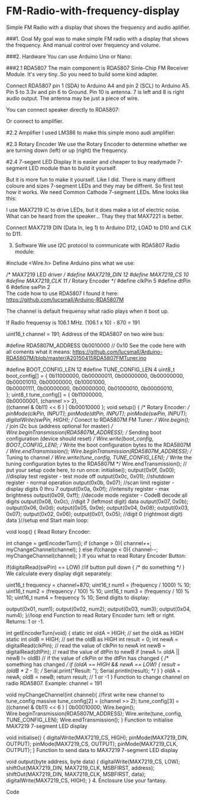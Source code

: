 # FM-Radio-with-frequency-display
Simple FM Radio with a display that shows the frequency and audio aplifier.

###1. Goal
My goal was to make simple FM radio with a display that shows the frequency. And manual control over frequency and volume.

###2. Hardware
You can use Arduino Uno or Nano:

###2.1 RDA5807
The main component is RDA5807 Sinle-Chip FM Receiver Module. It's very tiny..So you need to build some kind adapter.

Connect RDA5807 pin 1 (SDA) to Arduino A4 and pin 2 (SCL) to Arduino A5. Pin 5 to 3.3v and pin 6 to Ground. Pin 10 is antenna. 7 is left and 8 is right audio output. The antenna may be just a piece of wire.

You can connect speaker directly to RDA5807:

Or connect to amplifier.

#2.2 Amplifier
I used LM386 to make this simple mono audi amplifier:

#2.3 Rotary Encoder
We use the Rotary Encoder to determine whether we are turning down (left) or up (right) the frequency.

#2.4 7-segent LED Display
It is easier and cheaper to buy readymade 7-segment LED module than to build it yourself.

But it is more fun to make it yourself. Like I did. There is many diffrent coloure and sizes 7-segment LEDs and they may be diffrent. So first test how it works. We need Common Cathode 7-segment LEDs. Mine looks like this:

I use MAX7219 IC to drive LEDs, but it does make a lot of electric noise. What can be heard from the speaker... Thay they that MAX7221 is better.

Connect MAX7219 DIN (Data In, leg 1) to Arduino D12, LOAD to D10 and CLK to D11.

3. Software
We use I2C protocol to communicate with RDA5807 Radio module:

#include <Wire.h>
Define Arduino pins what we use:

/* MAX7219 LED driver */
#define MAX7219_DIN 12
#define MAX7219_CS  10
#define MAX7219_CLK 11
/* Rotary Encoder */
#define clkPin 5 
#define dtPin  6 
#define swPin  2  
The code how to use RDA5807 I found it here: https://github.com/lucsmall/Arduino-RDA5807M

The channel is default frequensy what radio plays when it boot up.

If Radio frequensy is 106.1 MHz. (106.1 x 10) - 870 = 191

uint16_t channel = 191;
Address of the RDA5807 on two wire bus:

#define RDA5807M_ADDRESS  0b0010000 // 0x10
See the code here with all coments what it means: https://github.com/lucsmall/Arduino-RDA5807M/blob/master/A20150415RDA5807FMTuner.ino

#define BOOT_CONFIG_LEN 12
#define TUNE_CONFIG_LEN 4
uint8_t boot_config[] = {
 0b11000000,
 0b00000011,
 0b00000000, 
 0b00000000,
 0b00001010, 
 0b00000000, 
 0b10001000,  
 0b00001111, 
 0b00000000, 
 0b00000000, 
 0b01000010, 
 0b00000010,   
};
uint8_t tune_config[] = {
  0b11000000,  
  0b00000001, 
  (channel >> 2),  
  ((channel & 0b11) << 6 ) | 0b00010000
};
void setup()
{
 /* Rotary Encoder: */
 pinMode(clkPin, INPUT);
 pinMode(dtPin, INPUT);
 pinMode(swPin, INPUT); 
 digitalWrite(swPin, HIGH);
 /* Conect to RDA5807M FM Tuner: */
 Wire.begin(); /* join i2c bus (address optional for master) */
 Wire.beginTransmission(RDA5807M_ADDRESS); /* Sending boot configuration (device should reset) */
 Wire.write(boot_config, BOOT_CONFIG_LEN); /* Write the boot configuration bytes to the RDA5807M */
 Wire.endTransmission();
 Wire.beginTransmission(RDA5807M_ADDRESS); /* Tuning to channel */
 Wire.write(tune_config, TUNE_CONFIG_LEN); /* Write the tuning configuration bytes to the RDA5807M */
 Wire.endTransmission(); 
  // put your setup code here, to run once:
 initialise();
 output(0x0f, 0x00); //display test register - test mode off
 output(0x0c, 0x01); //shutdown register - normal operation
 output(0x0b, 0x07); //scan limit register - display digits 0 thru 7
 output(0x0a, 0x0f); //intensity register - max brightness
 output(0x09, 0xff); //decode mode register - CodeB decode all digits
 output(0x08, 0x0c); //digit 7 (leftmost digit) data
 output(0x07, 0x0b);
 output(0x06, 0x0d);
 output(0x05, 0x0e);
 output(0x04, 0x08);
 output(0x03, 0x07);
 output(0x02, 0x06);
 output(0x01, 0x05); //digit 0 (rightmost digit) data
}//setup end
Start main loop:

void loop()
{
Read Rotary Encoder:

 int change = getEncoderTurn();
 if (change > 0){
   channel++;
   myChangeChannel(channel);
   }
 else if(change < 0){
   channel--;
   myChangeChannel(channel);
   }
If you what to read Rotary Encoder Button:

 if(digitalRead(swPin) == LOW) //if button pull down
 {
   /* do something */
 }
We calculate every display digit separately:

 uint16_t frequency = channel+870;
 uint16_t num1 = (frequency / 1000) % 10;
 uint16_t num2 = (frequency / 100) % 10;
 uint16_t num3 = (frequency / 10) % 10;
 uint16_t num4 = frequency % 10;
Send digits to display:

 output(0x01, num1);
 output(0x02, num2);
 output(0x03, num3);
 output(0x04, num4);
}//loop end
Function to read Rotary Encoder turn: left or right. Returns: 1 or -1.

int getEncoderTurn(void)
{
 static int oldA = HIGH; // set the oldA as HIGH
 static int oldB = HIGH; // set the oldB as HIGH
 int result = 0;
 int newA = digitalRead(clkPin);   // read the value of clkPin to newA
 int newB = digitalRead(dtPin);    // read the value of dtPin to newB
 if (newA != oldA || newB != oldB) // if the value of clkPin or the dtPin has changed
 {
   /* something has changed */
   if (oldA == HIGH && newA == LOW)
   {
     result = (oldB * 2 - 1);
     /* Serial.print("Result: ");
        Serial.println(result); */
   }
 }
 oldA = newA;
 oldB = newB;
 return result; // 1 or -1
}
Function to change channel on radio RDA5807. Example: channel = 191

void myChangeChannel(int channel){ 
  //first write new channel to tune_config massive
  tune_config[2] = (channel >> 2); 
  tune_config[3] = ((channel & 0b11) << 6 ) | 0b00010000;
     Wire.begin();
     Wire.beginTransmission(RDA5807M_ADDRESS);
     Wire.write(tune_config, TUNE_CONFIG_LEN);
     Wire.endTransmission();
 }
Function to initialise MAX7219 7-segment LED display

void initialise()
{
 digitalWrite(MAX7219_CS, HIGH);
 pinMode(MAX7219_DIN, OUTPUT);
 pinMode(MAX7219_CS, OUTPUT);
 pinMode(MAX7219_CLK, OUTPUT);
}
Function to send data to MAX7219 7-segment LED display

void output(byte address, byte data)
{
 digitalWrite(MAX7219_CS, LOW);
 shiftOut(MAX7219_DIN, MAX7219_CLK, MSBFIRST, address);
 shiftOut(MAX7219_DIN, MAX7219_CLK, MSBFIRST, data);
 digitalWrite(MAX7219_CS, HIGH);
}
4. Enclosure
Use your fantasy.

Code

